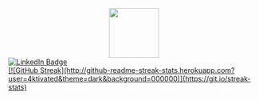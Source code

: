 <div id="header" align="center">
  <img src="https://media.giphy.com/media/M9gbBd9nbDrOTu1Mqx/giphy.gif" width="100"/>
</div>
<div id="badges">
  <a href="https://www.linkedin.com/in/ruslan-khaydarov-986547274">
    <img src="https://img.shields.io/badge/LinkedIn-blue?style=for-the-badge&logo=linkedin&logoColor=white" alt="LinkedIn Badge"/>
</div>
[![GitHub Streak](http://github-readme-streak-stats.herokuapp.com?user=4ktivated&theme=dark&background=000000)](https://git.io/streak-stats)
<!--
**4ktivated/4ktivated** is a ✨ _special_ ✨ repository because its `README.md` (this file) appears on your GitHub profile.

Here are some ideas to get you started:

- 🔭 I’m currently working on ...
- 🌱 I’m currently learning ...
- 👯 I’m looking to collaborate on ...
- 🤔 I’m looking for help with ...
- 💬 Ask me about ...
- 📫 How to reach me: ...
- 😄 Pronouns: ...
- ⚡ Fun fact: ...
-->
